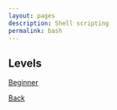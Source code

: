 ```yaml
---
layout: pages
description: Shell scripting
permalink: bash
---
```


## Levels

[Beginner](/bash_beginner)



[Back](/coding)